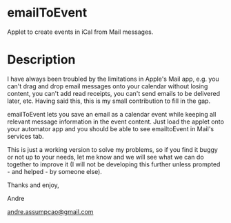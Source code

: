 # emailToEvent
Applet to create events in iCal from Mail messages.

# Description
I have always been troubled by the limitations in Apple's Mail app, e.g. you can't drag and drop email messages onto your calendar without losing content, you can't add read receipts, you can't send emails to be delivered later, etc. Having said this, this is my small contribution to fill in the gap.

emailToEvent lets you save an email as a calendar event while keeping all relevant message information in the event content.  Just load the applet onto your automator app and you should be able to see emailtoEvent in Mail's services tab.

This is just a working version to solve my problems, so if you find it buggy or not up to your needs, let me know and we will see what we can do together to improve it (I will not be developing this further unless prompted - and helped - by someone else).

Thanks and enjoy,

Andre

andre.assumpcao@gmail.com

